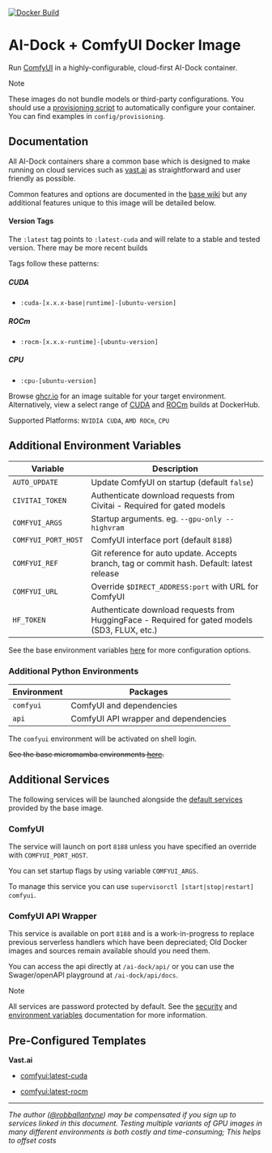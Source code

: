 [![Docker Build](https://github.com/ai-dock/comfyui/actions/workflows/docker-build.yml/badge.svg)](https://github.com/ai-dock/comfyui/actions/workflows/docker-build.yml)

# AI-Dock + ComfyUI Docker Image

Run [ComfyUI](https://github.com/comfyanonymous/ComfyUI) in a highly-configurable, cloud-first AI-Dock container.

>[!NOTE]
>These images do not bundle models or third-party configurations. You should use a [provisioning script](https://github.com/ai-dock/base-image/wiki/4.0-Running-the-Image#provisioning-script) to automatically configure your container. You can find examples in `config/provisioning`.

## Documentation

All AI-Dock containers share a common base which is designed to make running on cloud services such as [vast.ai](https://link.ai-dock.org/vast.ai) as straightforward and user friendly as possible.

Common features and options are documented in the [base wiki](https://github.com/ai-dock/base-image/wiki) but any additional features unique to this image will be detailed below.

#### Version Tags

The `:latest` tag points to `:latest-cuda` and will relate to a stable and tested version.  There may be more recent builds

Tags follow these patterns:

##### _CUDA_
- `:cuda-[x.x.x-base|runtime]-[ubuntu-version]`

##### _ROCm_
- `:rocm-[x.x.x-runtime]-[ubuntu-version]`

##### _CPU_
- `:cpu-[ubuntu-version]`


Browse [ghcr.io](https://github.com/ai-dock/comfyui/pkgs/container/comfyui) for an image suitable for your target environment. Alternatively, view a select range of [CUDA](https://hub.docker.com/r/aidockorg/comfyui-cuda) and [ROCm](https://hub.docker.com/r/aidockorg/comfyui-rocm) builds at DockerHub.


Supported Platforms: `NVIDIA CUDA`, `AMD ROCm`, `CPU`

## Additional Environment Variables

| Variable                 | Description |
| ------------------------ | ----------- |
| `AUTO_UPDATE`            | Update ComfyUI on startup (default `false`) |
| `CIVITAI_TOKEN`          | Authenticate download requests from Civitai - Required for gated models |
| `COMFYUI_ARGS`           | Startup arguments. eg. `--gpu-only --highvram` |
| `COMFYUI_PORT_HOST`      | ComfyUI interface port (default `8188`) |
| `COMFYUI_REF`            | Git reference for auto update. Accepts branch, tag or commit hash. Default: latest release |
| `COMFYUI_URL`            | Override `$DIRECT_ADDRESS:port` with URL for ComfyUI |
| `HF_TOKEN`               | Authenticate download requests from HuggingFace - Required for gated models (SD3, FLUX, etc.) |

See the base environment variables [here](https://github.com/ai-dock/base-image/wiki/2.0-Environment-Variables) for more configuration options.

### Additional Python Environments

| Environment    | Packages |
| -------------- | ----------------------------------------- |
| `comfyui`      | ComfyUI and dependencies |
| `api`          | ComfyUI API wrapper and dependencies |


The `comfyui` environment will be activated on shell login.

~~See the base micromamba environments [here](https://github.com/ai-dock/base-image/wiki/1.0-Included-Software#installed-micromamba-environments).~~

## Additional Services

The following services will be launched alongside the [default services](https://github.com/ai-dock/base-image/wiki/1.0-Included-Software) provided by the base image.

### ComfyUI

The service will launch on port `8188` unless you have specified an override with `COMFYUI_PORT_HOST`.

You can set startup flags by using variable `COMFYUI_ARGS`.

To manage this service you can use `supervisorctl [start|stop|restart] comfyui`.


### ComfyUI API Wrapper

This service is available on port `8188` and is a work-in-progress to replace previous serverless handlers which have been depreciated; Old Docker images and sources remain available should you need them.

You can access the api directly at `/ai-dock/api/` or you can use the Swager/openAPI playground at `/ai-dock/api/docs`.

>[!NOTE]
>All services are password protected by default. See the [security](https://github.com/ai-dock/base-image/wiki#security) and [environment variables](https://github.com/ai-dock/base-image/wiki/2.0-Environment-Variables) documentation for more information.

## Pre-Configured Templates

**Vast.​ai**

- [comfyui:latest-cuda](https://link.ai-dock.org/template-vast-comfyui)

- [comfyui:latest-rocm](https://link.ai-dock.org/template-vast-comfyui-rocm)

---

_The author ([@robballantyne](https://github.com/robballantyne)) may be compensated if you sign up to services linked in this document. Testing multiple variants of GPU images in many different environments is both costly and time-consuming; This helps to offset costs_
